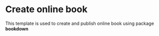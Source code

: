 # Create online book

This template is used to create and publish online book using package **bookdown**
